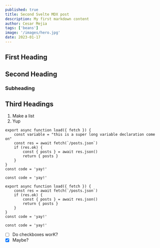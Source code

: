 ```yaml
---
published: true
title: Second Svelte MDX post
description: My first markdown content
author: Cesar Mejia
tags: ['beans']
image: '/images/hero.jpg'
date: 2023-01-17
---
```


## First Heading

## Second Heading

### Subheading

## Third Headings

1. Make a list
2. Yup

```js:JavaScript {5-7a,3a,4a, 2r, 9-10n}
export async function load({ fetch }) {
	const variable = "this is a super long variable declaration come on"
	const res = await fetch(`/posts.json`)
	if (res.ok) {
		const { posts } = await res.json()
		return { posts }
	}
}
const code = 'yay!'

const code = 'yay!'
```

```js:Svelte
export async function load({ fetch }) {
	const res = await fetch(`/posts.json`)
	if (res.ok) {
		const { posts } = await res.json()
		return { posts }
	}
}
const code = 'yay!'

const code = 'yay!'
```

- [ ] Do checkboxes worK?
- [x] Maybe?
